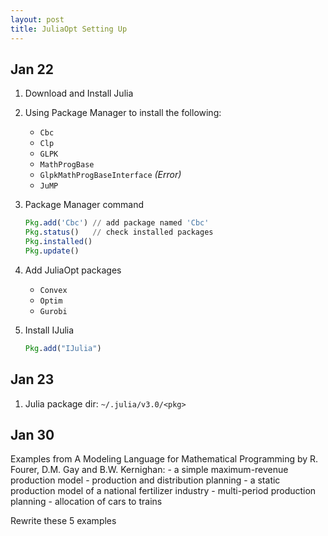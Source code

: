 ```yaml
---
layout: post
title: JuliaOpt Setting Up
---
```


## Jan 22

1. Download and Install Julia
2. Using Package Manager to install the following:
    - `Cbc`
    - `Clp`
    - `GLPK`
    - `MathProgBase`
    - `GlpkMathProgBaseInterface` *(Error)*
    - `JuMP`
3. Package Manager command

    ```julia
    Pkg.add('Cbc') // add package named 'Cbc'
    Pkg.status()   // check installed packages
    Pkg.installed()
    Pkg.update()
    ```
4. Add JuliaOpt packages

    - `Convex`
    - `Optim`
    - `Gurobi`
5. Install IJulia

    ```julia
    Pkg.add("IJulia")
    ```




## Jan 23

1. Julia package dir: `~/.julia/v3.0/<pkg>`


## Jan 30

Examples from A Modeling Language for Mathematical Programming by R. Fourer, D.M. Gay and B.W. Kernighan:
    - a simple maximum-revenue production model
    - production and distribution planning
    - a static production model of a national fertilizer industry
    - multi-period production planning
    - allocation of cars to trains

Rewrite these 5 examples


